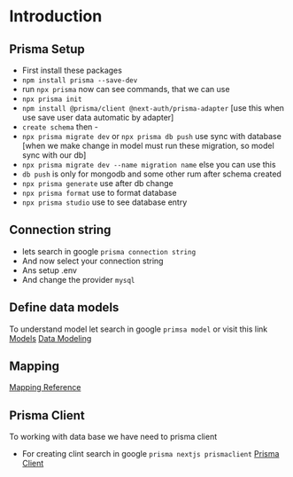 # Introduction

## Prisma Setup

- First install these packages
- `npm install prisma --save-dev`
- run `npx prisma` now can see commands, that we can use
- `npx prisma init`
- `npm install @prisma/client @next-auth/prisma-adapter` [use this when use save user data automatic by adapter]
- `create schema` then -
- `npx prisma migrate dev` or `npx prisma db push` use sync with database [when we make change in model must run these migration, so model sync with our db]
- `npx prisma migrate dev --name migration name` else you can use this
- `db push` is only for mongodb and some other rum after schema created
- `npx prisma generate` use after db change
- `npx prisma format` use to format database
- `npx prisma studio` use to see database entry

## Connection string

- lets search in google `prisma connection string`
- And now select your connection string
- Ans setup .env
- And change the provider `mysql`

## Define data models

To understand model let search in google `primsa model` or visit this link
[Models](https://www.prisma.io/docs/orm/prisma-schema/data-model/models)
[Data Modeling](https://www.prisma.io/docs/orm/overview/introduction/data-modeling)

## Mapping

[Mapping Reference](https://www.prisma.io/docs/orm/prisma-schema/data-model/database-mapping)

## Prisma Client

To working with data base we have need to prisma client

- For creating clint search in google `prisma nextjs prismaclient`
  [Prisma Client](https://www.prisma.io/docs/orm/more/help-and-troubleshooting/help-articles/nextjs-prisma-client-dev-practices)

